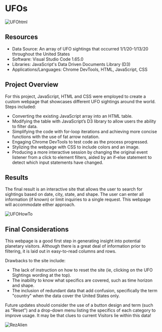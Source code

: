# UFOs
![UFOhtml](https://user-images.githubusercontent.com/30667001/157450985-dbd1691b-25d5-4ae0-954c-c40051de19ff.png)

## Resources
* Data Source: An array of UFO sightings that occurred 1/1/20-1/13/20 throughout the United States
* Software: Visual Studio Code 1.65.0
* Libraries: JavaScript's Data Driven Documents Library (D3)
* Applications/Languages: Chrome DevTools, HTML, JavaScript, CSS

## Project Overview
For this project, JavaScript, HTML and CSS were employed to create a custom webpage that showcases different UFO sightings around the world. Steps included:
* Converting the existing JavaScript array into an HTML table.
* Modifying the table with JavaScript’s D3 library to allow users the ability to filter data.
* Simplifying the code with for-loop iterations and achieving more concise functions with the use of fat arrow notation.
* Engaging Chrome DevTools to test code as the process progressed.
* Stylizing the webpage with CSS to include colors and an image.
* Producing a more interactive session by changing the original event listener from a click to element filters, aided by an if-else statement to detect which input statements have changed.

## Results
The final result is an interactive site that allows the user to search for sightings based on date, city, state, and shape. The user can enter all information (if known) or limit inquiries to a single request. This webpage will accommodate either approach.

![UFOHowTo](https://user-images.githubusercontent.com/30667001/157510204-98881bcb-9af4-422d-bf86-c636eafebaea.png)

## Final Considerations
This webpage is a good first step in generating insight into potential planetary visitors. Although there is a great deal of information prior to filtering, it is laid out in easy-to-read columns and rows.

Drawbacks to the site include:
* The lack of instruction on how to reset the site (ie, clicking on the UFO Sightings wording at the top).
* The inability to know what specifics are covered, such as time horizon and shape.
* The inclusion of redundant data that add confusion, specifically the term "country" when the data cover the United States only.

Future updates should consider the use of a button design and term (such as "Reset") and a drop-down menu listing the specifics of each category to improve usage. It may be that clues to current Visitors lie within this data!

![RezAlien](https://user-images.githubusercontent.com/30667001/155708150-858c0837-0aae-4cd2-97d0-902006f2964e.jpg)
